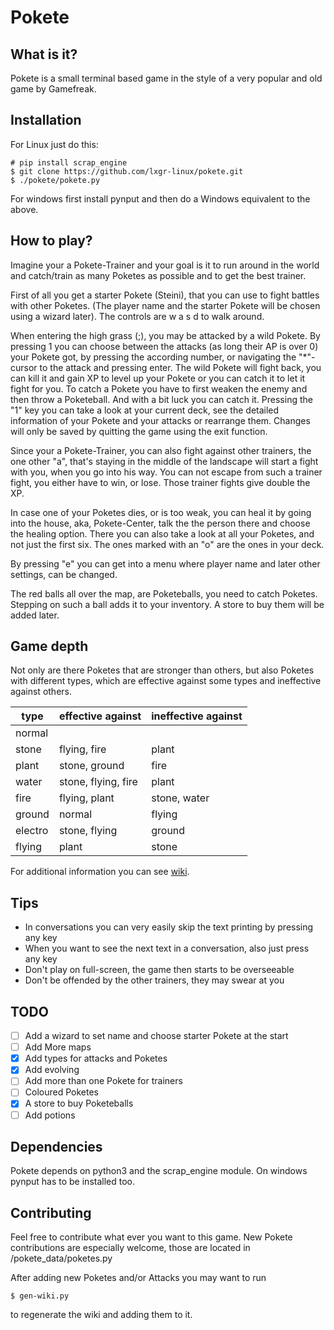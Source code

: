 # Pokete

## What is it?
Pokete is a small terminal based game in the style of a very popular and old game by Gamefreak.

## Installation
For Linux just do this:
```shell
# pip install scrap_engine
$ git clone https://github.com/lxgr-linux/pokete.git
$ ./pokete/pokete.py
```

For windows first install pynput and then do a Windows equivalent to the above.

## How to play?
Imagine your a Pokete-Trainer and your goal is it to run around in the world and catch/train as many Poketes as possible and to get the best trainer.

First of all you get a starter Pokete (Steini), that you can use to fight battles with other Poketes. (The player name and the starter Pokete will be chosen using a wizard later).
The controls are w a s d to walk around.

When entering the high grass (;), you may be attacked by a wild Pokete. By pressing 1 you can choose between the attacks (as long their AP is over 0) your Pokete got, by pressing the according number, or navigating the "*"-cursor to the attack and pressing enter. The wild Pokete will fight back, you can kill it and gain XP to level up your Pokete or you can catch it to let it fight for you. To catch a Pokete you have to first weaken the enemy and then throw a Poketeball. And with a bit luck you can catch it.
Pressing the "1" key you can take a look at your current deck, see the detailed information of your Pokete and your attacks or rearrange them.
Changes will only be saved by quitting the game using the exit function.

Since your a Pokete-Trainer, you can also fight against other trainers, the one other "a", that's staying in the middle of the landscape will start a fight with you, when you go into his way. You can not escape from such a trainer fight, you either have to win, or lose. Those trainer fights give double the XP.

In case one of your Poketes dies, or is too weak, you can heal it by going into the house, aka, Pokete-Center, talk the the person there and choose the healing option.
There you can also take a look at all your Poketes, and not just the first six. The ones marked with an "o" are the ones in your deck.

By pressing "e" you can get into a menu where player name and later other settings, can be changed.

The red balls all over the map, are Poketeballs, you need to catch Poketes. Stepping on such a ball adds it to your inventory. A store to buy them will be added later.

## Game depth
Not only are there Poketes that are stronger than others, but also Poketes with different types, which are effective against some types and ineffective against others.

type|effective against|ineffective against
---|---|---
normal| |
stone|flying, fire|plant
plant|stone, ground|fire
water|stone, flying, fire|plant
fire|flying, plant|stone, water
ground|normal|flying
electro|stone, flying|ground
flying|plant|stone

For additional information you can see [wiki](wiki.md).

## Tips
- In conversations you can very easily skip the text printing by pressing any key
- When you want to see the next text in a conversation, also just press any key
- Don't play on full-screen, the game then starts to be overseeable
- Don't be offended by the other trainers, they may swear at you

## TODO
- [ ] Add a wizard to set name and choose starter Pokete at the start
- [ ] Add More maps
- [x] Add types for attacks and Poketes
- [x] Add evolving
- [ ] Add more than one Pokete for trainers
- [ ] Coloured Poketes
- [x] A store to buy Poketeballs
- [ ] Add potions

## Dependencies
Pokete depends on python3 and the scrap_engine module.
On windows pynput has to be installed too.

## Contributing
Feel free to contribute what ever you want to this game.
New Pokete contributions are especially welcome, those are located in /pokete_data/poketes.py

After adding new Poketes and/or Attacks you may want to run
```shell
$ gen-wiki.py
```

to regenerate the wiki and adding them to it.
